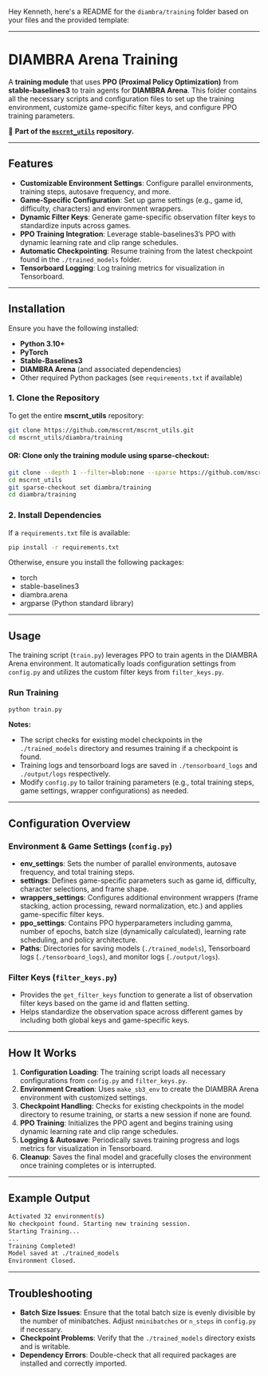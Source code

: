 Hey Kenneth, here's a README for the `diambra/training` folder based on your files and the provided template:

---

# **DIAMBRA Arena Training**

A **training module** that uses **PPO (Proximal Policy Optimization)** from **stable-baselines3** to train agents for **DIAMBRA Arena**. This folder contains all the necessary scripts and configuration files to set up the training environment, customize game-specific filter keys, and configure PPO training parameters.

📌 **Part of the [`mscrnt_utils`](https://github.com/mscrnt/mscrnt_utils) repository.**

---

## **Features**

- **Customizable Environment Settings**: Configure parallel environments, training steps, autosave frequency, and more.
- **Game-Specific Configuration**: Set up game settings (e.g., game id, difficulty, characters) and environment wrappers.
- **Dynamic Filter Keys**: Generate game-specific observation filter keys to standardize inputs across games.
- **PPO Training Integration**: Leverage stable-baselines3’s PPO with dynamic learning rate and clip range schedules.
- **Automatic Checkpointing**: Resume training from the latest checkpoint found in the `./trained_models` folder.
- **Tensorboard Logging**: Log training metrics for visualization in Tensorboard.

---

## **Installation**

Ensure you have the following installed:

- **Python 3.10+**
- **PyTorch**
- **Stable-Baselines3**
- **DIAMBRA Arena** (and associated dependencies)
- Other required Python packages (see `requirements.txt` if available)

### **1. Clone the Repository**

To get the entire **mscrnt_utils** repository:

```bash
git clone https://github.com/mscrnt/mscrnt_utils.git
cd mscrnt_utils/diambra/training
```

#### **OR**: Clone only the training module using sparse-checkout:

```bash
git clone --depth 1 --filter=blob:none --sparse https://github.com/mscrnt/mscrnt_utils.git
cd mscrnt_utils
git sparse-checkout set diambra/training
cd diambra/training
```

### **2. Install Dependencies**

If a `requirements.txt` file is available:

```bash
pip install -r requirements.txt
```

Otherwise, ensure you install the following packages:

- torch
- stable-baselines3
- diambra.arena
- argparse (Python standard library)

---

## **Usage**

The training script (`train.py`) leverages PPO to train agents in the DIAMBRA Arena environment. It automatically loads configuration settings from `config.py` and utilizes the custom filter keys from `filter_keys.py`.

### **Run Training**

```bash
python train.py
```

**Notes:**

- The script checks for existing model checkpoints in the `./trained_models` directory and resumes training if a checkpoint is found.
- Training logs and tensorboard logs are saved in `./tensorboard_logs` and `./output/logs` respectively.
- Modify `config.py` to tailor training parameters (e.g., total training steps, game settings, wrapper configurations) as needed.

---

## **Configuration Overview**

### **Environment & Game Settings (`config.py`)**

- **env_settings**: Sets the number of parallel environments, autosave frequency, and total training steps.
- **settings**: Defines game-specific parameters such as game id, difficulty, character selections, and frame shape.
- **wrappers_settings**: Configures additional environment wrappers (frame stacking, action processing, reward normalization, etc.) and applies game-specific filter keys.
- **ppo_settings**: Contains PPO hyperparameters including gamma, number of epochs, batch size (dynamically calculated), learning rate scheduling, and policy architecture.
- **Paths**: Directories for saving models (`./trained_models`), Tensorboard logs (`./tensorboard_logs`), and monitor logs (`./output/logs`).

### **Filter Keys (`filter_keys.py`)**

- Provides the `get_filter_keys` function to generate a list of observation filter keys based on the game id and flatten setting.
- Helps standardize the observation space across different games by including both global keys and game-specific keys.

---

## **How It Works**

1. **Configuration Loading**: The training script loads all necessary configurations from `config.py` and `filter_keys.py`.
2. **Environment Creation**: Uses `make_sb3_env` to create the DIAMBRA Arena environment with customized settings.
3. **Checkpoint Handling**: Checks for existing checkpoints in the model directory to resume training, or starts a new session if none are found.
4. **PPO Training**: Initializes the PPO agent and begins training using dynamic learning rate and clip range schedules.
5. **Logging & Autosave**: Periodically saves training progress and logs metrics for visualization in Tensorboard.
6. **Cleanup**: Saves the final model and gracefully closes the environment once training completes or is interrupted.

---

## **Example Output**

```bash
Activated 32 environment(s)
No checkpoint found. Starting new training session.
Starting Training...
...
Training Completed!
Model saved at ./trained_models
Environment Closed.
```

---

## **Troubleshooting**

- **Batch Size Issues**: Ensure that the total batch size is evenly divisible by the number of minibatches. Adjust `nminibatches` or `n_steps` in `config.py` if necessary.
- **Checkpoint Problems**: Verify that the `./trained_models` directory exists and is writable.
- **Dependency Errors**: Double-check that all required packages are installed and correctly imported.
